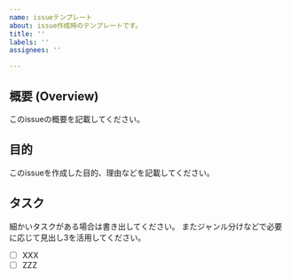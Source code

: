 ```yaml
---
name: issueテンプレート
about: issue作成時のテンプレートです。
title: ''
labels: ''
assignees: ''

---
```


## 概要 (Overview)
このissueの概要を記載してください。

## 目的
このissueを作成した目的、理由などを記載してください。

## タスク
細かいタスクがある場合は書き出してください。
またジャンル分けなどで必要に応じて見出し3を活用してください。
- [ ] XXX
- [ ] ZZZ
